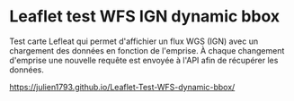 # Leaflet test WFS IGN dynamic bbox
Test carte Lefleat qui permet d'affichier un flux WGS (IGN) avec un chargement des données en fonction de l'emprise. À chaque changement d'emprise une nouvelle requête est envoyée à l'API afin de récupérer les données.

https://julien1793.github.io/Leaflet-Test-WFS-dynamic-bbox/
